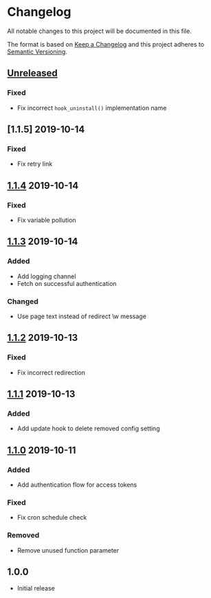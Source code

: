 # Changelog

All notable changes to this project will be documented in this file.

The format is based on [Keep a Changelog](http://keepachangelog.com/en/1.0.0/)
and this project adheres to [Semantic Versioning](http://semver.org/spec/v2.0.0.html).

## [Unreleased]
### Fixed
- Fix incorrect `hook_uninstall()` implementation name

## [1.1.5] 2019-10-14
### Fixed
- Fix retry link

## [1.1.4] 2019-10-14
### Fixed
- Fix variable pollution

## [1.1.3] 2019-10-14
### Added
- Add logging channel
- Fetch on successful authentication

### Changed
- Use page text instead of redirect \w message

## [1.1.2] 2019-10-13
### Fixed
- Fix incorrect redirection

## [1.1.1] 2019-10-13
### Added
- Add update hook to delete removed config setting

## [1.1.0] 2019-10-11
### Added
- Add authentication flow for access tokens

### Fixed
- Fix cron schedule check

### Removed
- Remove unused function parameter

## 1.0.0
- Initial release

[Unreleased]: https://bitbucket.org/projectcosmic/facebook_posts/branches/compare/HEAD..1.1.4
[1.1.4]: https://bitbucket.org/projectcosmic/facebook_posts/branches/compare/1.1.4..1.1.3
[1.1.3]: https://bitbucket.org/projectcosmic/facebook_posts/branches/compare/1.1.3..1.1.2
[1.1.2]: https://bitbucket.org/projectcosmic/facebook_posts/branches/compare/1.1.2..1.1.1
[1.1.1]: https://bitbucket.org/projectcosmic/facebook_posts/branches/compare/1.1.1..1.1.0
[1.1.0]: https://bitbucket.org/projectcosmic/facebook_posts/branches/compare/1.1.0..1.0.0
